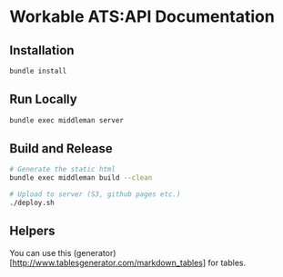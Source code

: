 # Workable ATS:API Documentation

## Installation

```sh
bundle install
```

## Run Locally

```sh
bundle exec middleman server
```

## Build and Release

```sh
# Generate the static html
bundle exec middleman build --clean

# Upload to server (S3, github pages etc.)
./deploy.sh
```

## Helpers
You can use this (generator)[http://www.tablesgenerator.com/markdown_tables] for tables.
